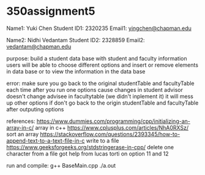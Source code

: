 # 350assignment5


Name1: Yuki Chen
Student ID1: 2320235
Email1: yingchen@chapman.edu

Name2: Nidhi Vedantam
Student ID2: 2328859
Email2: vedantam@chapman.edu

purpose: build a student data base with student and faculty information
         users will be able to choose different options and insert or remove elements in data base
         or to view the information in the data base

error: make sure you go back to the original studentTable and facultyTable each time after you run one options
       cause changes in student advisor doesn't change advisee in facultytable (we didn't inplement it)
       it will mess up other options if don't go back to the origin studentTable and facultyTable after outputing options


references:
https://www.dummies.com/programming/cpp/initializing-an-array-in-c/ array in c++
https://www.cplusplus.com/articles/NhA0RXSz/ sort an array
https://stackoverflow.com/questions/2393345/how-to-append-text-to-a-text-file-in-c write to a file
https://www.geeksforgeeks.org/stdstringerase-in-cpp/ delete one character from a file
got help from lucas torti on option 11 and 12

run and compile:
g++ BaseMain.cpp
./a.out
